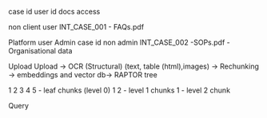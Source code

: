 case id
user id
    docs access

non client user
    INT_CASE_001
        - FAQs.pdf
    

Platform user
    Admin
        case id
    non admin 
        INT_CASE_002
            -SOPs.pdf
            -Organisational data


Upload
Upload -> OCR (Structural) (text, table (html),images) -> Rechunking -> embeddings and vector db-> RAPTOR tree

1   2   3   4   5 - leaf chunks (level 0)
    1       2     - level 1 chunks
        1         - level 2 chunk


Query
